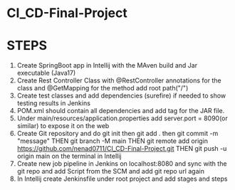 # CI_CD-Final-Project
# STEPS
1. Create SpringBoot app in Intellij with the MAven build and Jar executable (Java17)
2. Create Rest Controller Class with @RestController annotations for the class and @GetMapping for the method add root path("/")
3. Create test classes and add dependencies (surefire) if needed to show testing results in Jenkins
3. POM.xml should contain all dependencies and add <finalname> tag for the JAR file.
4. Under main/resources/application.properties add server.port = 8090(or similar) to expose it on the web 
5. Create Git repository and do git init then git add . then git commit -m "message" THEN git branch -M main  THEN  git remote add origin https://github.com/nenad0711/CI_CD-Final-Project.git THEN git push -u origin main on the terminal in Intellij
6. Create new job pipeline in Jenkins on localhost:8080 and sync with the git repo and add Script from the SCM and add git repo url again 
7. In Intellij create Jenkinsfile under root project and add stages and steps
